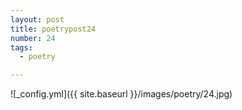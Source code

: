 ```yaml
---
layout: post
title: poetrypost24
number: 24
tags:
  - poetry

---
```




![_config.yml]({{ site.baseurl }}/images/poetry/24.jpg)

